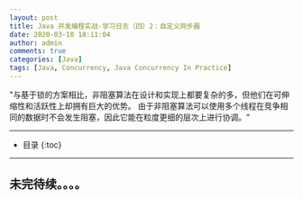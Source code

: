 ```yaml
---
layout: post
title: Java 并发编程实战-学习日志（四）2：自定义同步器
date: 2020-03-10 18:11:04
author: admin
comments: true
categories: [Java]
tags: [Java, Concurrency, Java Concurrency In Practice]
---
```


"与基于锁的方案相比，非阻塞算法在设计和实现上都要复杂的多，但他们在可伸缩性和活跃性上却拥有巨大的优势。
由于非阻塞算法可以使用多个线程在竞争相同的数据时不会发生阻塞，因此它能在粒度更细的层次上进行协调。"

<!-- more -->

---

* 目录
{:toc}
---

## 未完待续。。。。
